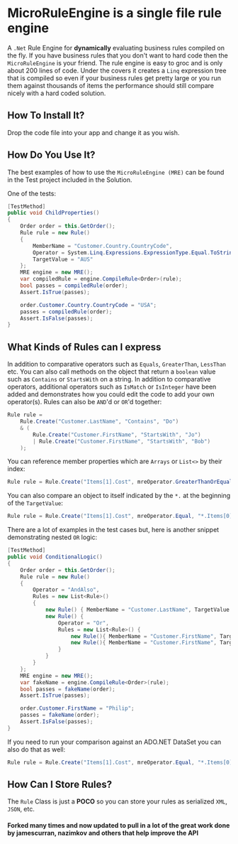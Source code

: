 MicroRuleEngine is a single file rule engine
============================================

A `.Net` Rule Engine for **dynamically** evaluating business rules compiled on the fly.  If you have business rules that you don't want to hard code then the `MicroRuleEngine` is your friend.   The rule engine is easy to groc and is only about 200 lines of code.  Under the covers it creates a `Linq` expression tree that is compiled so even if your business rules get pretty large or you run them against thousands of items the performance should still compare nicely with a hard coded solution.

How To Install It?
------------------
Drop the code file into your app and change it as you wish.

How Do You Use It?
------------------
The best examples of how to use the `MicroRuleEngine (MRE)` can be found in the Test project included in the Solution.

One of the tests:
```csharp
[TestMethod]
public void ChildProperties()
{
	Order order = this.GetOrder();
	Rule rule = new Rule()
	{
		MemberName = "Customer.Country.CountryCode",
		Operator = System.Linq.Expressions.ExpressionType.Equal.ToString("g"),
		TargetValue = "AUS"
	};
	MRE engine = new MRE();
	var compiledRule = engine.CompileRule<Order>(rule);
	bool passes = compiledRule(order);
	Assert.IsTrue(passes);

	order.Customer.Country.CountryCode = "USA";
	passes = compiledRule(order);
	Assert.IsFalse(passes);
}
```

What Kinds of Rules can I express
--------------------------------
In addition to comparative operators such as `Equals`, `GreaterThan`, `LessThan` etc.   You can also call methods on the object that return a `boolean` value such as `Contains` or `StartsWith` on a string. In addition to comparative operators, additional operators such as `IsMatch` or `IsInteger` have been added and demonstrates how you could edit the code to add your own operator(s). Rules can also be `AND`'d or `OR`'d together:
```csharp
Rule rule =
	Rule.Create("Customer.LastName", "Contains", "Do")
	& (
		Rule.Create("Customer.FirstName", "StartsWith", "Jo")
		| Rule.Create("Customer.FirstName", "StartsWith", "Bob")
	);
```

You can reference member properties which are `Arrays` or `List<>` by their index:
```csharp
Rule rule = Rule.Create("Items[1].Cost", mreOperator.GreaterThanOrEqual, "5.25");
```

You can also compare an object to itself indicated by the `*.` at the beginning of the `TargetValue`:
```csharp
Rule rule = Rule.Create("Items[1].Cost", mreOperator.Equal, "*.Items[0].Cost");
```

There are a lot of examples in the test cases but, here is another snippet demonstrating nested `OR` logic:
```csharp
[TestMethod]
public void ConditionalLogic()
{
	Order order = this.GetOrder();
	Rule rule = new Rule()
	{
		Operator = "AndAlso",
		Rules = new List<Rule>()
		{
			new Rule() { MemberName = "Customer.LastName", TargetValue = "Doe", Operator = "Equal"},
			new Rule() { 
				Operator = "Or",
				Rules = new List<Rule>() {
					new Rule(){ MemberName = "Customer.FirstName", TargetValue = "John", Operator = "Equal"},
					new Rule(){ MemberName = "Customer.FirstName", TargetValue = "Judy", Operator = "Equal"}
				}
			}
		}
	};
	MRE engine = new MRE();
	var fakeName = engine.CompileRule<Order>(rule);
	bool passes = fakeName(order);
	Assert.IsTrue(passes);

	order.Customer.FirstName = "Philip";
	passes = fakeName(order);
	Assert.IsFalse(passes);
}
```

If you need to run your comparison against an ADO.NET DataSet you can also do that as well:
```csharp
Rule rule = Rule.Create("Items[1].Cost", mreOperator.Equal, "*.Items[0].Cost");
```

How Can I Store Rules?
---------------------
The `Rule` Class is just a **POCO** so you can store your rules as serialized `XML`, `JSON`, etc.

#### Forked many times and now updated to pull in a lot of the great work done by jamescurran, nazimkov and others that help improve the API
